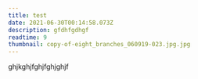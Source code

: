 ```yaml
---
title: test
date: 2021-06-30T00:14:58.073Z
description: gfdhfgdhgf
readtime: 9
thumbnail: copy-of-eight_branches_060919-023.jpg.jpg
---
```

ghjkghjfghjfghjghjf